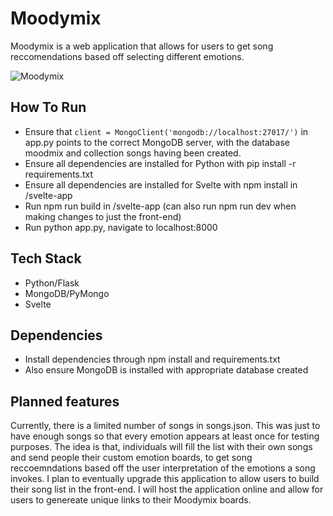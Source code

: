 # Moodymix
Moodymix is a web application that allows for users to get song reccomendations based off selecting different emotions.

![Moodymix](https://github.com/alexbhas/moodymix/assets/56275911/092c9429-329f-4e77-aef9-48d5cef59560)

## How To Run
- Ensure that ```client = MongoClient('mongodb://localhost:27017/')``` in app.py points to the correct MongoDB server, with the database moodmix and collection songs having been created.
- Ensure all dependencies are installed for Python with pip install -r requirements.txt
- Ensure all dependencies are installed for Svelte with npm install in /svelte-app
- Run npm run build in /svelte-app (can also run npm run dev when making changes to just the front-end)
- Run python app.py, navigate to localhost:8000

## Tech Stack
- Python/Flask
- MongoDB/PyMongo
- Svelte

## Dependencies
- Install dependencies through npm install and requirements.txt
- Also ensure MongoDB is installed with appropriate database created

## Planned features
Currently, there is a limited number of songs in songs.json. This was just to have enough songs so that every emotion appears at least once for testing purposes. The idea is that, individuals will fill the list with their own songs and send people their custom emotion boards, to get song reccoemndations based off the user interpretation of the emotions a song invokes. I plan to eventually upgrade this application to allow users to build their song list in the front-end. I will host the application online and allow for users to genereate unique links to their Moodymix boards. 

